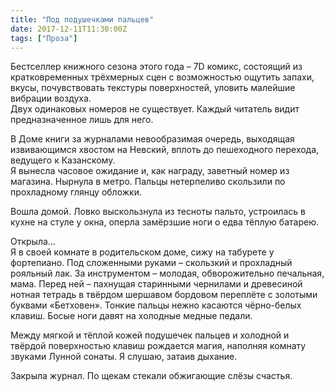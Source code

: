 ```yaml
---
title: "Под подушечками пальцев"
date: 2017-12-11T11:30:00Z
tags: ["Проза"]
---
```


Бестселлер книжного сезона этого года – 7D комикс, состоящий из кратковременных трёхмерных сцен с возможностью ощутить запахи, вкусы, почувствовать текстуры поверхностей, уловить малейшие вибрации воздуха.  
Двух одинаковых номеров не существует. Каждый читатель видит предназначенное лишь для него.

В Доме книги за журналами невообразимая очередь, выходящая извивающимся хвостом на Невский, вплоть до пешеходного перехода, ведущего к Казанскому.  
Я вынесла часовое ожидание и, как награду, заветный номер из магазина. Нырнула в метро. Пальцы нетерпеливо скользили по прохладному глянцу обложки.

Вошла домой. Ловко выскользнула из тесноты пальто, устроилась в кухне на стуле у окна, оперла замёрзшие ноги о едва тёплую батарею.

Открыла…  
Я в своей комнате в родительском доме, сижу на табурете у фортепиано. Под сложенными руками – скользкий и прохладный рояльный лак. За инструментом – молодая, обворожительно печальная, мама. Перед ней – пахнущая старинными чернилами и древесиной нотная тетрадь в твёрдом шершавом бордовом переплёте с золотыми буквами «Бетховен». Тонкие пальцы нежно касаются чёрно-белых клавиш. Босые ноги давят на холодные медные педали.

Между мягкой и тёплой кожей подушечек пальцев и холодной и твёрдой поверхностью клавиш рождается магия, наполняя комнату звуками Лунной сонаты. Я слушаю, затаив дыхание.

Закрыла журнал. По щекам стекали обжигающие слёзы счастья.


